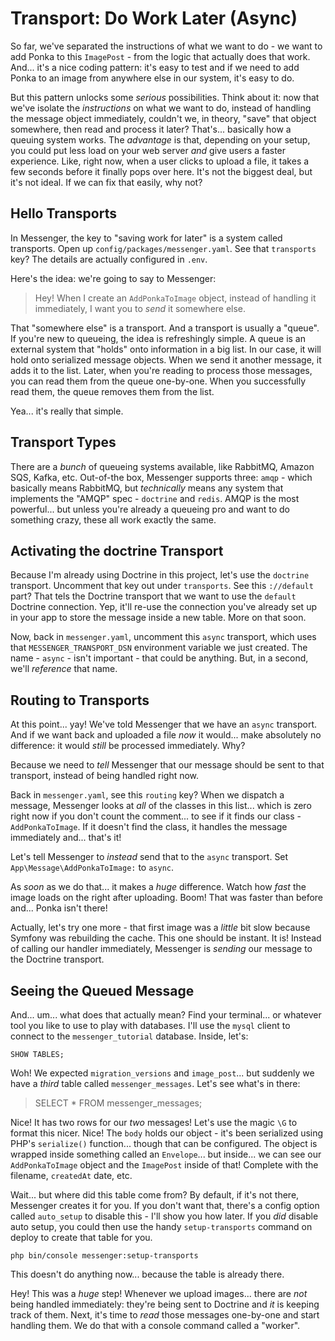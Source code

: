 # Transport: Do Work Later (Async)

So far, we've separated the instructions of what we want to do - we want to add
Ponka to this `ImagePost` - from the logic that actually does that work. And...
it's a nice coding pattern: it's easy to test and if we need to add Ponka to an
image from anywhere else in our system, it's easy to do.

But this pattern unlocks some *serious* possibilities. Think about it: now that
we've isolate the *instructions* on what we want to do, instead of handling the
message object immediately, couldn't we, in theory, "save" that object somewhere,
then read and process it later? That's... basically how a queuing system works.
The *advantage* is that, depending on your setup, you could put less load on your
web server *and* give users a faster experience. Like, right now, when a user
clicks to upload a file, it takes a few seconds before it finally pops over here.
It's not the biggest deal, but it's not ideal. If we can fix that easily, why not?

## Hello Transports

In Messenger, the key to "saving work for later" is a system called transports.
Open up `config/packages/messenger.yaml`. See that `transports` key? The details
are actually configured in `.env`.

Here's the idea: we're going to say to Messenger:

> Hey! When I create an `AddPonkaToImage` object, instead of handling it immediately,
> I want you to *send* it somewhere else.

That "somewhere else" is a transport. And a transport is usually a "queue". If you're
new to queueing, the idea is refreshingly simple. A queue is an external system
that "holds" onto information in a big list. In our case, it will hold onto
serialized message objects. When we send it another message, it adds it to the
list. Later, when you're reading to process those messages, you can read them from
the queue one-by-one. When you successfully read them, the queue removes them from
the list.

Yea... it's really that simple.

## Transport Types

There are a *bunch* of queueing systems available, like RabbitMQ, Amazon SQS, Kafka,
etc. Out-of-the box, Messenger supports three: `amqp` - which basically means RabbitMQ,
but *technically* means any system that implements the "AMQP" spec - `doctrine`
and `redis`. AMQP is the most powerful... but unless you're already a queueing
pro and want to do something crazy, these all work exactly the same.

## Activating the doctrine Transport

Because I'm already using Doctrine in this project, let's use the `doctrine`
transport. Uncomment that key out under `transports`. See this `://default` part?
That tels the Doctrine transport that we want to use the `default` Doctrine connection.
Yep, it'll re-use the connection you've already set up in your app to store the
message inside a new table. More on that soon.

Now, back in `messenger.yaml`, uncomment this `async` transport, which uses that
`MESSENGER_TRANSPORT_DSN` environment variable we just created. The name - `async` -
isn't important - that could be anything. But, in a second, we'll *reference*
that name.

## Routing to Transports

At this point... yay! We've told Messenger that we have an `async` transport.
And if we want back and uploaded a file *now* it would... make absolutely no
difference: it would *still* be processed immediately. Why?

Because we need to
*tell* Messenger that our message should be sent to that transport, instead of
being handled right now.

Back in `messenger.yaml`, see this `routing` key? When we dispatch a message,
Messenger looks at *all* of the classes in this list... which is zero right now
if you don't count the comment... to see if it finds our class - `AddPonkaToImage`.
If it doesn't find the class, it handles the message immediately and... that's it!

Let's tell Messenger to *instead* send that to the `async` transport. Set
`App\Message\AddPonkaToImage:` to `async`.

As *soon* as we do that... it makes a *huge* difference. Watch how *fast* the
image loads on the right after uploading. Boom! That was faster than before and...
Ponka isn't there!

Actually, let's try one more - that first image was a *little* bit slow because
Symfony was rebuilding the cache. This one should be instant. It is! Instead of
calling our handler immediately, Messenger is *sending* our message to the
Doctrine transport.

## Seeing the Queued Message

And... um... what does that actually mean? Find your terminal... or whatever tool
you like to use to play with databases. I'll use the `mysql` client to connect
to the `messenger_tutorial` database. Inside, let's:

```terminal
SHOW TABLES;
```

Woh! We expected `migration_versions` and `image_post`... but suddenly we have a
*third* table called `messenger_messages`. Let's see what's in there:

> SELECT * FROM messenger_messages;

Nice! It has two rows for our *two* messages! Let's use the magic `\G` to format
this nicer. Nice! The `body` holds our object - it's been serialized using PHP's
`serialize()` function... though that can be configured. The object is wrapped
inside something called an `Envelope`... but inside... we can see our
`AddPonkaToImage` object and the `ImagePost` inside of that! Complete with the
filename, `createdAt` date, etc.

Wait... but where did this table come from? By default, if it's not there, Messenger
creates it for you. If you don't want that, there's a config option called
`auto_setup` to disable this - I'll show you how later. If you *did* disable
auto setup, you could then use the handy `setup-transports` command on deploy
to create that table for you.

```terminal-silent
php bin/console messenger:setup-transports
```

This doesn't do anything now... because the table is already there.

Hey! This was a *huge* step! Whenever we upload images... there are *not* being
handled immediately: they're being sent to Doctrine and *it* is keeping track of
them. Next, it's time to *read* those messages one-by-one and start handling them.
We do that with a console command called a "worker".

